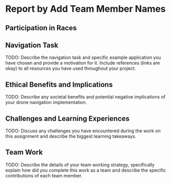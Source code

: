 # Report by Add Team Member Names

## Participation in Races

## Navigation Task

TODO: Describe the navigation task and specific example application you have chosen and provide a motivation for it. Include references (links are okay) to all resources you have used throughout your project.

## Ethical Benefits and Implications

TODO: Describe any societal benefits and potential negative implications of your drone navigation implementation.

## Challenges and Learning Experiences

TODO: Discuss any challenges you have encountered during the work on this assignment and describe the biggest learning takeaways.

## Team Work

TODO: Describe the details of your team working strategy, specifically explain how did you complete this work as a team and describe the specific contributions of each team member.
